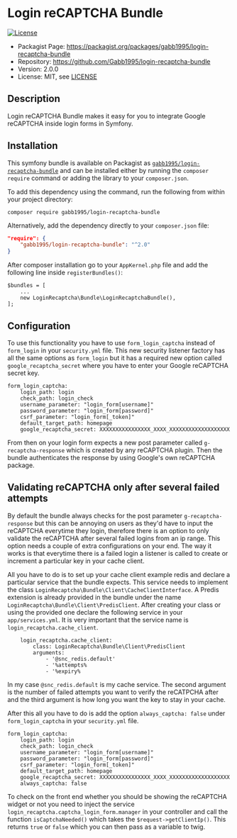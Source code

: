 Login reCAPTCHA Bundle
===================
[![License](https://img.shields.io/packagist/l/gabb1995/login-recaptcha-bundle.svg)](https://packagist.org/packages/gabb1995/login-recaptcha-bundle)

* Packagist Page:  https://packagist.org/packages/gabb1995/login-recaptcha-bundle
* Repository: https://github.com/Gabb1995/login-recaptcha-bundle
* Version: 2.0.0
* License: MIT, see [LICENSE](LICENSE)

## Description
Login reCAPTCHA Bundle makes it easy for you to integrate Google reCAPTCHA inside login forms in Symfony.

## Installation
This symfony bundle is available on Packagist as
[`gabb1995/login-recaptcha-bundle`](https://packagist.org/packages/gabb1995/login-recaptcha-bundle) and can be
installed either by running the `composer require` command or adding the library
to your `composer.json`.

To add this dependency using the command, run the following from within your
project directory:
```
composer require gabb1995/login-recaptcha-bundle
```

Alternatively, add the dependency directly to your `composer.json` file:
```json
"require": {
    "gabb1995/login-recaptcha-bundle": "^2.0"
}
```
After composer installation go to your `AppKernel.php` file and add the following line inside `registerBundles()`:
```
$bundles = [
    ...
    new LoginRecaptcha\Bundle\LoginRecaptchaBundle(),
];
```

## Configuration

To use this functionality you have to use `form_login_captcha` instead of `form_login` in your `security.yml` file. This new security listener factory has all the same options as `form_login` but it has a required new option called `google_recaptcha_secret` where you have to enter your Google reCAPTCHA secret key.

```
form_login_captcha:
    login_path: login
    check_path: login_check
    username_parameter: "login_form[username]"
    password_parameter: "login_form[password]"
    csrf_parameter: "login_form[_token]"
    default_target_path: homepage
    google_recaptcha_secret: XXXXXXXXXXXXXXXX_XXXX_XXXXXXXXXXXXXXXXXXX
```

From then on your login form expects a new post parameter called `g-recaptcha-response` which is created by any reCAPTCHA plugin. Then the bundle authenticates the response by using Google's own reCAPTCHA package.

## Validating reCAPTCHA only after several failed attempts

By default the bundle always checks for the post parameter `g-recaptcha-response` but this can be annoying on users as they'd have to input the reCAPTCHA everytime they login, therefore there is an option to only validate the reCAPTCHA after several failed logins from an ip range. This option needs a couple of extra configurations on your end. The way it works is that everytime there is a failed login a listener is called to create or increment a particular key in your cache client.

All you have to do is to set up your cache client example redis and declare a particular service that the bundle expects. This service needs to implement the class `LoginRecaptcha\Bundle\Client\CacheClientInterface`. A Predis extension is already provided in the bundle under the name `LoginRecaptcha\Bundle\Client\PredisClient`. After creating your class or using the provided one declare the following service in your `app/services.yml`. It is very important that the service name is `login_recaptcha.cache_client`.

```
    login_recaptcha.cache_client:
        class: LoginRecaptcha\Bundle\Client\PredisClient
        arguments:
            - '@snc_redis.default'
            - '%attempts%
            - '%expiry%
```

In my case `@snc_redis.default` is my cache service. The second argument is the number of failed attempts you want to verify the reCATPCHA after and the third argument is how long you want the key to stay in your cache.

After this all you have to do is add the option `always_captcha: false` under `form_login_captcha` in your `security.yml` file.
```
form_login_captcha:
    login_path: login
    check_path: login_check
    username_parameter: "login_form[username]"
    password_parameter: "login_form[password]"
    csrf_parameter: "login_form[_token]"
    default_target_path: homepage
    google_recaptcha_secret: XXXXXXXXXXXXXXXX_XXXX_XXXXXXXXXXXXXXXXXXX
    always_captcha: false
```

To check on the front end whether you should be showing the reCAPTCHA widget or not you need to inject the service `login_recaptcha.captcha_login_form.manager` in your controller and call the function `isCaptchaNeeded()` which takes the `$request->getClientIp()`. This returns `true` or `false` which you can then pass as a variable to twig.
